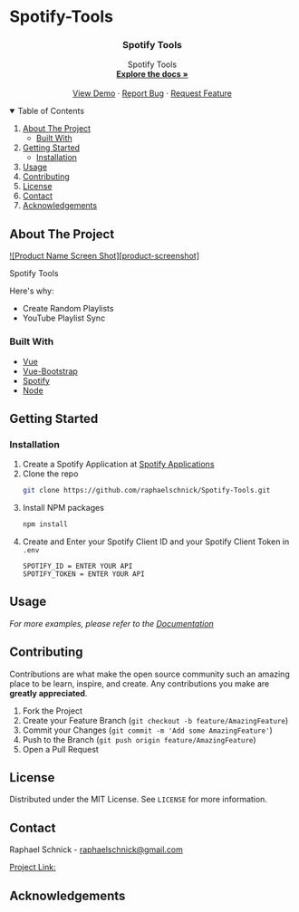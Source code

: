 # Spotify-Tools

<p align="center">

  <h3 align="center">Spotify Tools</h3>

  <p align="center">
    Spotify Tools
    <br />
    <a href="https://github.com/raphaelschnick/Spotify-Tools"><strong>Explore the docs »</strong></a>
    <br />
    <br />
    <a href="https://github.com/raphaelschnick/Spotify-Tools">View Demo</a>
    ·
    <a href="https://github.com/raphaelschnick/Spotify-Tools/issues">Report Bug</a>
    ·
    <a href="https://github.com/raphaelschnick/Spotify-Tools/issues">Request Feature</a>
  </p>
</p>


<!-- TABLE OF CONTENTS -->
<details open="open">
  <summary>Table of Contents</summary>
  <ol>
    <li>
      <a href="#about-the-project">About The Project</a>
      <ul>
        <li><a href="#built-with">Built With</a></li>
      </ul>
    </li>
    <li>
      <a href="#getting-started">Getting Started</a>
      <ul>
        <li><a href="#installation">Installation</a></li>
      </ul>
    </li>
    <li><a href="#usage">Usage</a></li>
    <li><a href="#contributing">Contributing</a></li>
    <li><a href="#license">License</a></li>
    <li><a href="#contact">Contact</a></li>
    <li><a href="#acknowledgements">Acknowledgements</a></li>
  </ol>
</details>



<!-- ABOUT THE PROJECT -->
## About The Project

[![Product Name Screen Shot][product-screenshot]](https://example.com)

Spotify Tools

Here's why:
* Create Random Playlists
* YouTube Playlist Sync

### Built With

* [Vue](https://vuejs.org)
* [Vue-Bootstrap](https://bootstrap-vue.org/)
* [Spotify](https://developer.spotify.com)
* [Node](https://nodejs.org/en/)



<!-- GETTING STARTED -->
## Getting Started

### Installation

1. Create a Spotify Application at [Spotify Applications](https://developer.spotify.com/dashboard/applications)
2. Clone the repo
   ```sh
   git clone https://github.com/raphaelschnick/Spotify-Tools.git
   ```
3. Install NPM packages
   ```sh
   npm install
   ```
4. Create and Enter your Spotify Client ID and your Spotify Client Token in `.env`
   ```JS
   SPOTIFY_ID = ENTER YOUR API
   SPOTIFY_TOKEN = ENTER YOUR API
   ```



<!-- USAGE EXAMPLES -->
## Usage

_For more examples, please refer to the [Documentation](https://github.com/raphaelschnick/Spotify-Tools)_


<!-- CONTRIBUTING -->
## Contributing

Contributions are what make the open source community such an amazing place to be learn, inspire, and create. Any contributions you make are **greatly appreciated**.

1. Fork the Project
2. Create your Feature Branch (`git checkout -b feature/AmazingFeature`)
3. Commit your Changes (`git commit -m 'Add some AmazingFeature'`)
4. Push to the Branch (`git push origin feature/AmazingFeature`)
5. Open a Pull Request



<!-- LICENSE -->
## License

Distributed under the MIT License. See `LICENSE` for more information.



<!-- CONTACT -->
## Contact

Raphael Schnick - raphaelschnick@gmail.com

[Project Link:](https://github.com/raphaelschnick/Spotify-Tools)

## Acknowledgements

